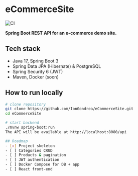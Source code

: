 # eCommerceSite
![CI](https://github.com/IonGondrea/eCommerceSite/actions/workflows/ci.yml/badge.svg)


**Spring Boot REST API for an e-commerce demo site.**

## Tech stack
- Java 17, Spring Boot 3
- Spring Data JPA (Hibernate) & PostgreSQL
- Spring Security 6 (JWT)
- Maven, Docker (soon)

## How to run locally
```bash
# clone repository
git clone https://github.com/IonGondrea/eCommerceSite.git
cd eCommerceSite

# start backend
./mvnw spring-boot:run
The API will be available at http://localhost:8080/api

## Roadmap
- [x] Project skeleton
- [ ] Categories CRUD
- [ ] Products & pagination
- [ ] JWT authentication
- [ ] Docker Compose for DB + app
- [ ] React front-end
